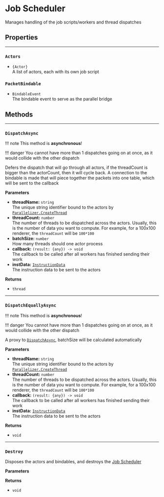 # Job Scheduler
Manages handling of the job scripts/workers and thread dispatches
## Properties

---

### `Actors`
- `{Actor}`<br>
A list of actors, each with its own job script

### `PacketBindable` 
- `BindableEvent`<br>
The bindable event to serve as the parallel bridge

## Methods

---

### `DispatchAsync`
!!! note
    This method is __asynchronous__!

!!! danger
    You cannot have more than 1 dispatches going on at once, as it would collide with the other dispatch

Defers the dispatch that will go through all actors, if the threadCount is bigger than the actorCount, then it will cycle back. A connection to the bindable is made that will piece together the packets into one table, which will be sent to the callback

__Parameters__

- __threadName:__ `string`<br>
The unique string identifier bound to the actors by [`Parallelizer.CreateThread`](/parallelizer/api/#createthread) 
- __threadCount:__ `number`<br>
The number of threads to be dispatched across the actors. Usually, this is the number of data you want to compute. For example, for a 100x100 renderer, the `threadCount` will be `100*100`
- __batchSize:__ `number`<br>
How many threads should one actor process
- __callback:__ `(result: {any}) -> void`<br>
The callback to be called after all workers has finished sending their work
- __instData:__ [`InstructionData`](/parallelizer/api/types/#instructiondata)<br>
The instruction data to be sent to the actors

__Returns__

- `thread`

---

### `DispatchEquallyAsync`
!!! note
    This method is __asynchronous__!

!!! danger
    You cannot have more than 1 dispatches going on at once, as it would collide with the other dispatch

A proxy to [`DispatchAsync`](#dispatchasync), batchSize will be calculated automatically

__Parameters__

- __threadName:__ `string`<br>
The unique string identifier bound to the actors by [`Parallelizer.CreateThread`](/parallelizer/api/#createthread) 
- __threadCount:__ `number`<br>
The number of threads to be dispatched across the actors. Usually, this is the number of data you want to compute. For example, for a 100x100 renderer, the `threadCount` will be `100*100`
- __callback:__ `(result: {any}) -> void`<br>
The callback to be called after all workers has finished sending their work
- __instData:__ [`InstructionData`](/parallelizer/api/types/#instructiondata)<br>
The instruction data to be sent to the actors

__Returns__

- `void`

---

### `Destroy`
Disposes the actors and bindables, and destroys the [Job Scheduler](#)

__Parameters__

__Returns__

- `void`